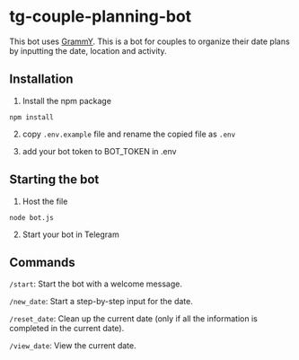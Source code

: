 # tg-couple-planning-bot

This bot uses [GrammY](https://grammy.dev/).
This is a bot for couples to organize their date plans by inputting the date, location and activity.

## Installation

1. Install the npm package
```
npm install
```

2. copy `.env.example` file and rename the copied file as `.env`

3. add your bot token to BOT_TOKEN in .env

## Starting the bot

1. Host the file 
```
node bot.js
```

2. Start your bot in Telegram

## Commands

```/start```: Start the bot with a welcome message.

```/new_date```: Start a step-by-step input for the date.

```/reset_date```: Clean up the current date (only if all the information is completed in the current date).

```/view_date```: View the current date.
